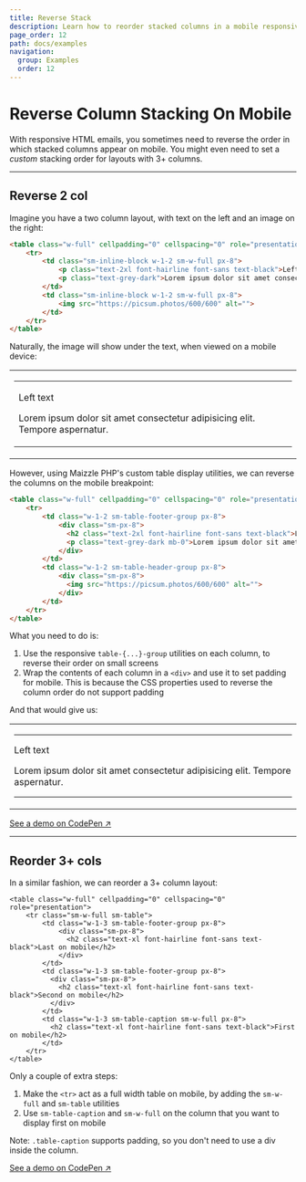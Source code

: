 ```yaml
---
title: Reverse Stack
description: Learn how to reorder stacked columns in a mobile responsive HTML email with Maizzle PHP
page_order: 12
path: docs/examples
navigation:
  group: Examples
  order: 12
---
```


# Reverse Column Stacking On Mobile

With responsive HTML emails, you sometimes need to reverse the order in which stacked columns appear on mobile. 
You might even need to set a _custom_ stacking order for layouts with 3+ columns.

---

## Reverse 2 col

Imagine you have a two column layout, with text on the left and an image on the right:

```html
<table class="w-full" cellpadding="0" cellspacing="0" role="presentation">
    <tr>
        <td class="sm-inline-block w-1-2 sm-w-full px-8">
            <p class="text-2xl font-hairline font-sans text-black">Left text</p>
            <p class="text-grey-dark">Lorem ipsum dolor sit amet consectetur adipisicing elit. Tempore aspernatur.</p>
        </td>
        <td class="sm-inline-block w-1-2 sm-w-full px-8">
            <img src="https://picsum.photos/600/600" alt="">
        </td>
    </tr>
</table>
```

Naturally, the image will show under the text, when viewed on a mobile device:

<div class="bg-grey-light py-8 px-8 sm:px-16 xl:px-32 mb-4">
    <table class="w-full" cellpadding="0" cellspacing="0" role="presentation">
        <tr>
        <td align="left" class="bg-white py-6 px-2">
            <table class="w-full" cellpadding="0" cellspacing="0" role="presentation">
                <tr>
                    <td class="inline-block w-full px-2">
                        <p class="text-2xl font-hairline font-sans text-black">Left text</p>
                        <p class="text-grey-dark">Lorem ipsum dolor sit amet consectetur adipisicing elit. Tempore aspernatur.</p>
                    </td>
                    <td class="inline-block w-full px-2">
                        <img src="https://picsum.photos/600/600?image=1062" alt="" class="leading-full max-w-full align-middle">
                    </td>
                </tr>
            </table>
        </td>
        </tr>
    </table>
</div>

However, using Maizzle PHP's custom table display utilities, we can reverse the columns on the mobile breakpoint:

```html
<table class="w-full" cellpadding="0" cellspacing="0" role="presentation">
    <tr>
        <td class="w-1-2 sm-table-footer-group px-8">
            <div class="sm-px-8">
              <h2 class="text-2xl font-hairline font-sans text-black">Left text</h2>
              <p class="text-grey-dark mb-0">Lorem ipsum dolor sit amet consectetur adipisicing elit. Tempore aspernatur.</p>
            </div>
        </td>
        <td class="w-1-2 sm-table-header-group px-8">
            <div class="sm-px-8">
              <img src="https://picsum.photos/600/600" alt="">
            </div>
        </td>
    </tr>
</table>
```

What you need to do is:

1. Use the responsive `table-{...}-group` utilities on each column, to reverse their order on small screens
2. Wrap the contents of each column in a `<div>` and use it to set padding for mobile. This is because the CSS properties used to reverse the column order do not support padding

And that would give us:

<div class="bg-grey-light py-8 px-8 sm:px-16 xl:px-32 mb-4">
    <table class="w-full" cellpadding="0" cellspacing="0" role="presentation">
        <tr>
        <td align="left" class="bg-white py-6 px-2">
            <table class="w-full" cellpadding="0" cellspacing="0" role="presentation">
                <tr class="w-full">
                    <td class="inline-block w-full px-2" style="display: table-footer-group;">
                        <div class="px-2">
                            <p class="text-2xl font-hairline font-sans text-black mt-4">Left text</p>
                            <p class="text-grey-dark mb-0">Lorem ipsum dolor sit amet consectetur adipisicing elit. Tempore aspernatur.</p>
                        </div>
                    </td>
                    <td class="inline-block w-full px-2" style="display: table-header-group;">
                        <div class="px-2">
                            <img src="https://picsum.photos/600/600?image=1062" alt="" class="leading-full max-w-full align-middle">
                        </div>
                    </td>
                </tr>
            </table>
        </td>
        </tr>
    </table>
</div>

<div class="text-center my-16">
    <a href="https://codepen.io/maizzle/pen/dgpxbB?editors=1000" target="_blank" rel="nofollow noopener" class="bg-indigo hover:bg-indigo-dark rounded shadow text-sm text-white leading-full py-4 px-12 no-underline">See a demo on CodePen ↗</a>
</div>

---

## Reorder 3+ cols

In a similar fashion, we can reorder a 3+ column layout:

```
<table class="w-full" cellpadding="0" cellspacing="0" role="presentation">
    <tr class="sm-w-full sm-table">
        <td class="w-1-3 sm-table-footer-group px-8">
            <div class="sm-px-8">
              <h2 class="text-xl font-hairline font-sans text-black">Last on mobile</h2>
            </div>
        </td>
        <td class="w-1-3 sm-table-footer-group px-8">
          <div class="sm-px-8">
            <h2 class="text-xl font-hairline font-sans text-black">Second on mobile</h2>
          </div>
        </td>
        <td class="w-1-3 sm-table-caption sm-w-full px-8">
          <h2 class="text-xl font-hairline font-sans text-black">First on mobile</h2>
        </td>
    </tr>
</table>
```

Only a couple of extra steps:

1. Make the `<tr>` act as a full width table on mobile, by adding the `sm-w-full` and `sm-table` utilities
2. Use `sm-table-caption` and `sm-w-full` on the column that you want to display first on mobile

Note: `.table-caption` supports padding, so you don't need to use a div inside the column.

<div class="text-center my-16">
    <a href="https://codepen.io/maizzle/pen/dgpxLp?editors=1000" target="_blank" rel="nofollow noopener" class="bg-indigo hover:bg-indigo-dark rounded shadow text-sm text-white leading-full py-4 px-12 no-underline">See a demo on CodePen ↗</a>
</div>

